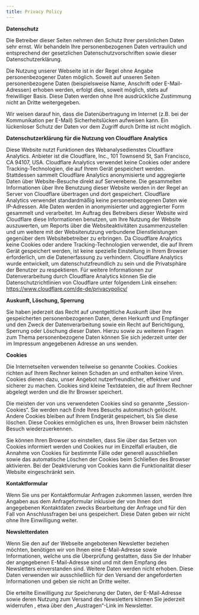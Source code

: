 ```yaml
---
title: Privacy Policy
---
```

**Datenschutz**

Die Betreiber dieser Seiten nehmen den Schutz Ihrer persönlichen Daten sehr ernst. Wir behandeln Ihre personenbezogenen Daten vertraulich und entsprechend der gesetzlichen Datenschutzvorschriften sowie dieser Datenschutzerklärung.

Die Nutzung unserer Webseite ist in der Regel ohne Angabe personenbezogener Daten möglich. Soweit auf unseren Seiten personenbezogene Daten (beispielsweise Name, Anschrift oder E-Mail-Adressen) erhoben werden, erfolgt dies, soweit möglich, stets auf freiwilliger Basis. Diese Daten werden ohne Ihre ausdrückliche Zustimmung nicht an Dritte weitergegeben.

Wir weisen darauf hin, dass die Datenübertragung im Internet (z.B. bei der Kommunikation per E-Mail) Sicherheitslücken aufweisen kann. Ein lückenloser Schutz der Daten vor dem Zugriff durch Dritte ist nicht möglich.

**Datenschutzerklärung für die Nutzung von Cloudflare Analytics**

Diese Website nutzt Funktionen des Webanalysedienstes Cloudflare Analytics. Anbieter ist die Cloudflare, Inc., 101 Townsend St, San Francisco, CA 94107, USA. Cloudflare Analytics verwendet keine Cookies oder andere Tracking-Technologien, die auf Ihrem Gerät gespeichert werden. Stattdessen sammelt Cloudflare Analytics anonymisierte und aggregierte Daten über Website-Besuche direkt auf Serverebene.
Die gesammelten Informationen über Ihre Benutzung dieser Website werden in der Regel an Server von Cloudflare übertragen und dort gespeichert. Cloudflare Analytics verwendet standardmäßig keine personenbezogenen Daten wie IP-Adressen. Alle Daten werden in anonymisierter und aggregierter Form gesammelt und verarbeitet.
Im Auftrag des Betreibers dieser Website wird Cloudflare diese Informationen benutzen, um Ihre Nutzung der Website auszuwerten, um Reports über die Websiteaktivitäten zusammenzustellen und um weitere mit der Websitenutzung verbundene Dienstleistungen gegenüber dem Websitebetreiber zu erbringen.
Da Cloudflare Analytics keine Cookies oder andere Tracking-Technologien verwendet, die auf Ihrem Gerät gespeichert werden, ist keine spezielle Einstellung in Ihrem Browser erforderlich, um die Datenerfassung zu verhindern. Cloudflare Analytics wurde entwickelt, um datenschutzfreundlich zu sein und die Privatsphäre der Benutzer zu respektieren.
Für weitere Informationen zur Datenverarbeitung durch Cloudflare Analytics können Sie die Datenschutzrichtlinien von Cloudflare unter folgendem Link einsehen: https://www.cloudflare.com/de-de/privacypolicy/

**Auskunft, Löschung, Sperrung**

Sie haben jederzeit das Recht auf unentgeltliche Auskunft über Ihre gespeicherten personenbezogenen Daten, deren Herkunft und Empfänger und den Zweck der Datenverarbeitung sowie ein Recht auf Berichtigung, Sperrung oder Löschung dieser Daten. Hierzu sowie zu weiteren Fragen zum Thema personenbezogene Daten können Sie sich jederzeit unter der im Impressum angegebenen Adresse an uns wenden.

**Cookies**

Die Internetseiten verwenden teilweise so genannte Cookies. Cookies richten auf Ihrem Rechner keinen Schaden an und enthalten keine Viren. Cookies dienen dazu, unser Angebot nutzerfreundlicher, effektiver und sicherer zu machen. Cookies sind kleine Textdateien, die auf Ihrem Rechner abgelegt werden und die Ihr Browser speichert.

Die meisten der von uns verwendeten Cookies sind so genannte „Session-Cookies“. Sie werden nach Ende Ihres Besuchs automatisch gelöscht. Andere Cookies bleiben auf Ihrem Endgerät gespeichert, bis Sie diese löschen. Diese Cookies ermöglichen es uns, Ihren Browser beim nächsten Besuch wiederzuerkennen.

Sie können Ihren Browser so einstellen, dass Sie über das Setzen von Cookies informiert werden und Cookies nur im Einzelfall erlauben, die Annahme von Cookies für bestimmte Fälle oder generell ausschließen sowie das automatische Löschen der Cookies beim Schließen des Browser aktivieren. Bei der Deaktivierung von Cookies kann die Funktionalität dieser Website eingeschränkt sein.

**Kontaktformular**

Wenn Sie uns per Kontaktformular Anfragen zukommen lassen, werden Ihre Angaben aus dem Anfrageformular inklusive der von Ihnen dort angegebenen Kontaktdaten zwecks Bearbeitung der Anfrage und für den Fall von Anschlussfragen bei uns gespeichert. Diese Daten geben wir nicht ohne Ihre Einwilligung weiter.

**Newsletterdaten**

Wenn Sie den auf der Webseite angebotenen Newsletter beziehen möchten, benötigen wir von Ihnen eine E-Mail-Adresse sowie Informationen, welche uns die Überprüfung gestatten, dass Sie der Inhaber der angegebenen E-Mail-Adresse sind und mit dem Empfang des Newsletters einverstanden sind. Weitere Daten werden nicht erhoben. Diese Daten verwenden wir ausschließlich für den Versand der angeforderten Informationen und geben sie nicht an Dritte weiter.

Die erteilte Einwilligung zur Speicherung der Daten, der E-Mail-Adresse sowie deren Nutzung zum Versand des Newsletters können Sie jederzeit widerrufen , etwa über den „Austragen“-Link im Newsletter.